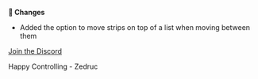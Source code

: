 <div id="changelog"></div>

**🔧 Changes**  

* Added the option to move strips on top of a list when moving between them

[Join the Discord](https://discord.com/invite/EHxWfKEbrq)

Happy Controlling
\- Zedruc
